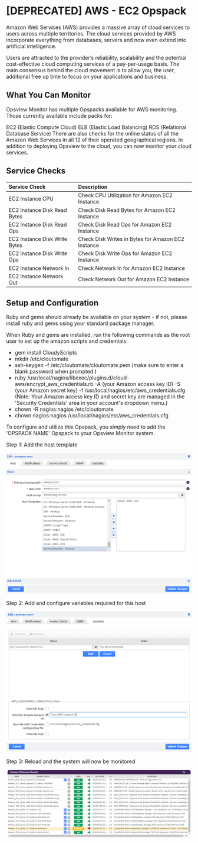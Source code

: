 
# [DEPRECATED] AWS - EC2 Opspack

Amazon Web Services (AWS) provides a massive array of cloud services to users across multiple territories. The cloud services provided by AWS incorporate everything from databases, servers and now even extend into artificial intelligence.

Users are attracted to the provider’s reliability, scalability and the potential cost-effective cloud computing services of a pay-per-usage basis. The main consensus behind the cloud movement is to allow you, the user, additional free up time to focus on your applications and business.

## What You Can Monitor

Opsview Monitor has multiple Opspacks available for AWS monitoring. Those currently available include packs for:

EC2 (Elastic Compute Cloud)
ELB (Elastic Load Balancing)
RDS (Relational Database Service)
There are also checks for the online status of all the Amazon Web Services in all 12 of their operated geographical regions. In addition to deploying Opsview to the cloud, you can now monitor your cloud services.

## Service Checks

| Service Check | Description |
|:--------------|:------------|
|EC2 Instance CPU| Check CPU Utilization for Amazon EC2 Instance    |
|EC2 Instance Disk Read Bytes | Check Disk Read Bytes for Amazon EC2 Instance|
|EC2 Instance Disk Read Ops| Check Disk Read Ops for Amazon EC2 Instance  |
|EC2 Instance Disk Write Bytes | Check Disk Writes in Bytes for Amazon EC2 Instance  |
|EC2 Instance Disk Write Ops | Check Disk Write Ops for Amazon EC2 Instance    |
|EC2 Instance Network In | Check Network In for Amazon EC2 Instance    |
|EC2 Instance Network Out | Check Network Out for Amazon EC2 Instance  |

## Setup and Configuration

Ruby and gems should already be available on your system - if not, please install ruby and gems using your standard package manager.

When Ruby and gems are installed, run the following commands as the root user to set up the amazon scripts and credentials:

- gem install CloudyScripts
- mkdir /etc/cloutomate
- ssh-keygen -f /etc/cloutomate/cloutomate.pem
(make sure to enter a blank password when prompted.)
- ruby /usr/local/nagios/libexec/plugins.d/cloud-aws/encrypt_aws_credentials.rb -A (your Amazon access key ID) -S (your Amazon secret key) -f /usr/local/nagios/etc/aws_credentials.cfg
(Note: Your Amazon access key ID and secret key are managed in the 'Security Credentials' area in your account's dropdown menu.)
- chown -R nagios:nagios /etc/cloutomate
- chown nagios:nagios /usr/local/nagios/etc/aws_credentials.cfg

To configure and utilize this Opspack, you simply need to add the 'OPSPACK NAME' Opspack to your Opsview Monitor system.

Step 1: Add the host template

![Add host template](/docs/img/add_ec2_host.png?raw=true)

Step 2: Add and configure variables required for this host

![Add variables](/docs/img/add_ec2_variables.png?raw=true)

Step 3: Reload and the system will now be monitored

![View Service Checks](/docs/img/view_ec2_service_checks.png?raw=true)
